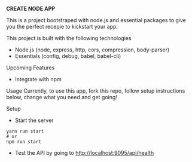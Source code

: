 **CREATE NODE APP**

This is a project bootstraped with node.js and essential packages to give you the perfect recepie to kickstart your app.

This project is built with the following technologies
- Node.js (node, express, http, cors, compression, body-parser)
- Essentials (config, debug, babel, babel-cli)

Upcoming Features
- Integrate with npm

Usage
Currently, to use this app, fork this repo, follow setup instructions below, change what you need and get going!

Setup
- Start the server
```
yarn run start
# or
npm run start
```
- Test the API by going to [http://localhost:9095/api/health](http://localhost:9095/api/health)
